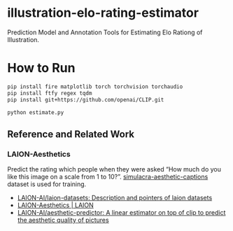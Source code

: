 # illustration-elo-rating-estimator
Prediction Model and Annotation Tools for Estimating Elo Rationg of Illustration.

# How to Run
```bash
pip install fire matplotlib torch torchvision torchaudio
pip install ftfy regex tqdm
pip install git+https://github.com/openai/CLIP.git

python estimate.py
```

## Reference and Related Work
### LAION-Aesthetics
Predict the rating which people when they were asked “How much do you like this image on a scale from 1 to 10?”.
[simulacra-aesthetic-captions](https://github.com/JD-P/simulacra-aesthetic-captions/tree/main) dataset is used for training.

* [LAION-AI/laion-datasets: Description and pointers of laion datasets](https://github.com/LAION-AI/laion-datasets/tree/main)
* [LAION-Aesthetics | LAION](https://laion.ai/blog/laion-aesthetics/)
* [LAION-AI/aesthetic-predictor: A linear estimator on top of clip to predict the aesthetic quality of pictures](https://github.com/LAION-AI/aesthetic-predictor/tree/main)